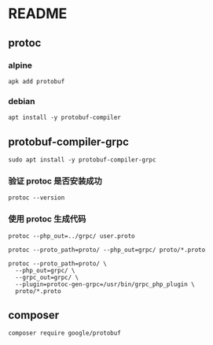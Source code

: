 # README

## protoc

### alpine 

```shell
apk add protobuf
```

### debian
```
apt install -y protobuf-compiler
```

## protobuf-compiler-grpc

```shell
sudo apt install -y protobuf-compiler-grpc
```

### 验证 protoc 是否安装成功

```shell
protoc --version
```

### 使用 protoc 生成代码

```shell
protoc --php_out=../grpc/ user.proto
```

```shell
protoc --proto_path=proto/ --php_out=grpc/ proto/*.proto
```

```shell
protoc --proto_path=proto/ \
  --php_out=grpc/ \
  --grpc_out=grpc/ \
  --plugin=protoc-gen-grpc=/usr/bin/grpc_php_plugin \
  proto/*.proto
```

## composer

```shell
composer require google/protobuf
```


